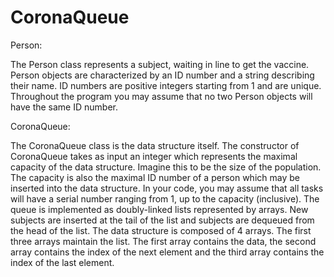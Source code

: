 # CoronaQueue


Person:

The Person class represents a subject, waiting in line to get the vaccine. Person objects are characterized by an
ID number and a string describing their name. ID numbers are positive integers starting from 1 and are unique.
Throughout the program you may assume that no two Person objects will have the same ID number.


CoronaQueue:

The CoronaQueue class is the data structure itself. The constructor of CoronaQueue takes as input an integer
which represents the maximal capacity of the data structure. Imagine this to be the size of the population. The
capacity is also the maximal ID number of a person which may be inserted into the data structure. In your code,
you may assume that all tasks will have a serial number ranging from 1, up to the capacity (inclusive).
The queue is implemented as doubly-linked lists represented by arrays. New subjects are inserted at the tail of
the list and subjects are dequeued from the head of the list. The data structure is composed of 4 arrays. The first
three arrays maintain the list. The first array contains the data, the second array contains the index of the next
element and the third array contains the index of the last element.
